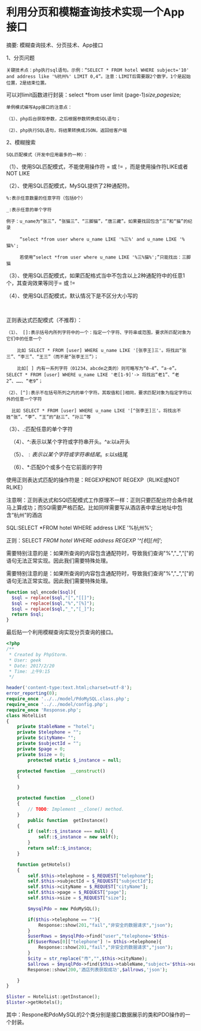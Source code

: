 # 利用分页和模糊查询技术实现一个App接口

摘要: 模糊查询技术、分页技术、App接口

1、分页问题

    关键技术点：php执行sql语句。示例：“SELECT * FROM hotel WHERE subject='10' and address like '%杭州%' LIMIT 0,4”。注意：LIMIT后需要跟2个数字，1个是起始位置，2是结束位置。

   可以对limit函数进行封装：select *from user limit (page-1)*size,page*size;

    单例模式编写App接口的注意点：
    
    （1）、php后台获取参数，之后根据参数转换成SQL语句；
    
    （2）、php执行SQL语句，将结果转换成JSON，返回给客户端

2、模糊搜索

    SQL匹配模式（开发中应用最多的一种）：

   （1）、使用SQL匹配模式，不能使用操作符 = 或 != ，而是使用操作符LIKE或者NOT LIKE

   （2）、使用SQL匹配模式，MySQL提供了2种通配符。

    %:表示任意数量的任意字符（包括0个）
    
    _:表示任意的单个字符
    
    例子：u_name为“张三”，“张猫三”、“三脚猫”，“唐三藏”。如果要找回包含“三”和“猫”的纪录
    
         “select *from user where u_name LIKE '%三%' and u_name LIKE '%猫%';
    
         若使用“select *from user where u_name LIKE '%三%猫%';”只能找出：三脚猫

   （3）、使用SQL匹配模式，如果匹配格式当中不包含以上2种通配符中的任意1个，其查询效果等同于= 或 !=

   （4）、使用SQL匹配模式，默认情况下是不区分大小写的

​    

   正则表达式匹配模式（不推荐）：

    （1）、 []:表示括号内所列字符中的一个：指定一个字符、字符串或范围，要求所匹配对象为它们中的任意一个
    
        比如 SELECT * FROM [user] WHERE u_name LIKE '[张李王]三'。将找出“张三”、“李三”、“王三”（而不是“张李王三”）；
    
        比如[ ] 内有一系列字符（01234、abcde之类的）则可略写为“0-4”、“a-e”。SELECT * FROM [user] WHERE u_name LIKE '老[1-9]'-> 将找出“老1”、“老2”、……、“老9”；
    
    （2）、[^]:表示不在括号所列之内的单个字符。其取值和[]相同，要求匹配对象为指定字符以外的任意一个字符
    
      比如 SELECT * FROM [user] WHERE u_name LIKE '[^张李王]三'。将找出不姓“张”、“李”、“王”的“赵三”、“孙三”等

  （3）、.:匹配任意的单个字符

   （4）、^:表示以某个字符或字符串开头。^a:以a开头

   （5）、$:表示以某个字符或字符串结尾。s$:以s结尾

   （6）、*:匹配0个或多个在它前面的字符

使用正则表达式匹配的操作符是：REGEXP和NOT REGEXP（RLIKE或NOT RLIKE）

注意啊：正则表达式和SQl匹配模式工作原理不一样：正则只要匹配出符合条件就马上算成功；而SQl需要严格匹配。比如同样需要写从酒店表中拿出地址中包含“杭州”的酒店

SQL:SELECT *FROM hotel WHERE address LIKE '%杭州%';

正则：SELECT *FROM hotel WHERE address REGEXP '^[杭][州]*’;


需要特别注意的是：如果所查询的内容包含通配符时，导致我们查询"%","_","["的语句无法正常实现。因此我们需要特殊处理。

需要特别注意的是：如果所查询的内容包含通配符时，导致我们查询"%","_","["的语句无法正常实现。因此我们需要特殊处理。


```php
function sql_encode($sql){
  $sql = replace($sql,"[","[[]");
  $sql = replace($sql,"%","[%]");
  $sql = replace($sql,"_","[_]");
  return $sql;
}
```

最后贴一个利用模糊查询实现分页查询的接口。

```php
<?php
/**
 * Created by PhpStorm.
 * User: geek
 * Date: 2017/2/20
 * Time: 上午9:15
 */

header('content-type:text.html;charset=utf-8');
error_reporting(0);
require_once '../../model/PdoMySQL.class.php';
require_once '../../model/config.php';
require_once 'Response.php';
class HotelList
{
    private $tableName = "hotel";
    private $telephone = "";
    private $cityName= "";
    private $subjectId = "";
    private $page = 0;
    private $size = 0;
        protected static $_instance = null;

    protected function  __construct()
    {

    }

    protected function  __clone()
    {
        // TODO: Implement __clone() method.
    }
        public function  getInstance()
    {
        if (self::$_instance === null) {
            self::$_instance = new self();
        }
        return self::$_instance;
    }

    function getHotels()
    {
        self.$this->telephone = $_REQUEST["telephone"];
        self.$this->subjectId = $_REQUEST["subjectId"];
        self.$this->cityName = $_REQUEST["cityName"];
        self.$this->page = $_REQUEST["page"];
        self.$this->size = $_REQUEST["size"];

        $mysqlPdo = new PdoMySQL();

        if($this->telephone == ""){
            Response::show(201,"fail","非安全的数据请求","json");
        }
        $userRows = $mysqlPdo->find("user","telephone='$this-              >telephone'");
        if($userRows[0]["telephone"] != $this->telephone){
            Response::show(201,"fail","非安全的数据请求","json");
        }
        $city = str_replace("市","",$this->cityName);
        $allrows = $mysqlPdo->find($this->tableName,"subject='$this->subjectId' and address like '%$city%'","","","","",[(intval($this->page)-1)*intval($this->size),intval($this->page)*intval($this->size)]);
        Response::show(200,'酒店列表获取成功',$allrows,'json');

    }
}

$lister = HotelList::getInstance();
$lister->getHotels();
```

其中：Respone和PdoMySQL的2个类分别是接口数据展示的类和PDO操作的一个封装。

